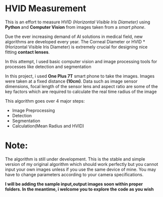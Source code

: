 # HVID Measurement

This is an effort to measure HVID *(Horizontal Visible Iris Diameter)* using **Python** and **Computer Vision** from images taken from a *smart phone*.

Due the ever increasing demand of AI solutions in medical field, new algorithms are developed every year. The Corneal Diameter or HVID *(Horizontal Visible Iris Diameter) is extremely crucial for designing nice fitting **contact lenses**. 

In this attempt, I used basic computer vision and image processing tools for processes like detection and segmentation

In this project, i used **One Plus 7T** smart phone to take the images. Images were taken at a fixed distance **(10cm)**. Data such as image sensor dimensions, focal length of the sensor lens and aspect ratio are some of the key factors which are required to calculate the real time radius of the image 

This algorithm goes over  4 major steps:
 - Image Preprocessing
 - Detection
 - Segmentation
 - Calculation(Mean Radius and HVID)

# Note:
The algorithm is still under development. This is the stable and simple version of my original algorithm which should work perfectly but you cannot input your own images unless if you use the same device of mine. You may have to change parameters according to your camera specifications.

**I will be adding the sample input,output images soon within proper folders. In the meantime, i welcome you to explore the code as you wish**
